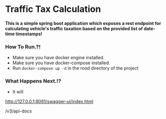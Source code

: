 # Traffic Tax Calculation

#### This is a simple spring boot application which exposes a rest endpoint for calculating vehicle's traffic taxation based on the provided list of date-time timestamps!

### How To Run.?!

* Make sure you have docker engine installed.
* Make sure you have docker-compose installed.
* Run `docker-compose up -d` in the rood directory of the project

### What Happens Next.!?

* It will 





http://127.0.0.1:8081/swagger-ui/index.html

/v3/api-docs